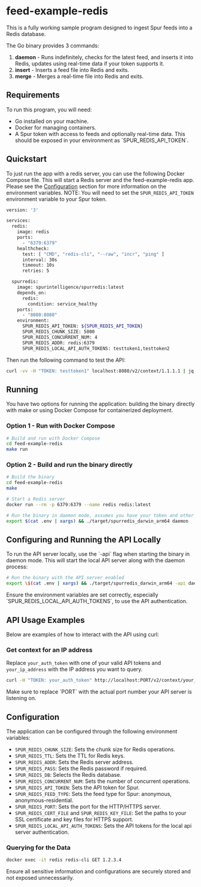 # feed-example-redis
This is a fully working sample program designed to ingest Spur feeds into a Redis database.

The Go binary provides 3 commands:
1. **daemon** - Runs indefinitely, checks for the latest feed, and inserts it into Redis, updates using real-time data if your token supports it.
2. **insert** - Inserts a feed file into Redis and exits.
3. **merge** - Merges a real-time file into Redis and exits.

## Requirements
To run this program, you will need:

* Go installed on your machine.
* Docker for managing containers.
* A Spur token with access to feeds and optionally real-time data. This should be exposed in your environment as \`SPUR_REDIS_API_TOKEN\`.

## Quickstart
To just run the app with a redis server, you can use the following Docker Compose file. This will start a Redis server and the feed-example-redis app. 
Please see the [Configuration](#configuration) section for more information on the environment variables.
NOTE: You will need to set the `SPUR_REDIS_API_TOKEN` environment variable to your Spur token.

```bash
version: '3'

services:
  redis:
    image: redis
    ports:
      - "6379:6379"
    healthcheck:
      test: [ "CMD", "redis-cli", "--raw", "incr", "ping" ]
      interval: 30s
      timeout: 10s
      retries: 5

  spurredis:
    image: spurintelligence/spurredis:latest
    depends_on:
      redis:
        condition: service_healthy
    ports:
      - "8080:8080"
    environment:
      SPUR_REDIS_API_TOKEN: ${SPUR_REDIS_API_TOKEN}
      SPUR_REDIS_CHUNK_SIZE: 5000
      SPUR_REDIS_CONCURRENT_NUM: 4
      SPUR_REDIS_ADDR: redis:6379
      SPUR_REDIS_LOCAL_API_AUTH_TOKENS: testtoken1,testtoken2
```

Then run the following command to test the API:
```bash
curl -vv -H "TOKEN: testtoken1" localhost:8080/v2/context/1.1.1.1 | jq
```

## Running
You have two options for running the application: building the binary directly with make or using Docker Compose for containerized deployment.

### Option 1 - Run with Docker Compose
```bash
# Build and run with Docker Compose
cd feed-example-redis
make run
```

### Option 2 - Build and run the binary directly
```bash
# Build the binary
cd feed-example-redis
make

# Start a Redis server
docker run --rm -p 6379:6379 --name redis redis:latest

# Run the binary in daemon mode, assumes you have your token and other configurations set in a .env file
export $(cat .env | xargs) && ./target/spurredis_darwin_arm64 daemon
```

## Configuring and Running the API Locally
To run the API server locally, use the \`-api\` flag when starting the binary in daemon mode. This will start the local API server along with the daemon process:

```bash
# Run the binary with the API server enabled
export \$(cat .env | xargs) && ./target/spurredis_darwin_arm64 -api daemon
```

Ensure the environment variables are set correctly, especially \`SPUR_REDIS_LOCAL_API_AUTH_TOKENS\`, to use the API authentication.

## API Usage Examples
Below are examples of how to interact with the API using curl:

### Get context for an IP address
Replace `your_auth_token` with one of your valid API tokens and `your_ip_address` with the IP address you want to query.

```bash
curl -H "TOKEN: your_auth_token" http://localhost:PORT/v2/context/your_ip_address
```

Make sure to replace \`PORT\` with the actual port number your API server is listening on.

## Configuration
The application can be configured through the following environment variables:

- `SPUR_REDIS_CHUNK_SIZE`: Sets the chunk size for Redis operations.
- `SPUR_REDIS_TTL`: Sets the TTL for Redis keys.
- `SPUR_REDIS_ADDR`: Sets the Redis server address.
- `SPUR_REDIS_PASS`: Sets the Redis password if required.
- `SPUR_REDIS_DB`: Selects the Redis database.
- `SPUR_REDIS_CONCURRENT_NUM`: Sets the number of concurrent operations.
- `SPUR_REDIS_API_TOKEN`: Sets the API token for Spur.
- `SPUR_REDIS_FEED_TYPE`: Sets the feed type for Spur: anonymous, anonymous-residential.
- `SPUR_REDIS_PORT`: Sets the port for the HTTP/HTTPS server.
- `SPUR_REDIS_CERT_FILE` and `SPUR_REDIS_KEY_FILE`: Set the paths to your SSL certificate and key files for HTTPS support.
- `SPUR_REDIS_LOCAL_API_AUTH_TOKENS`: Sets the API tokens for the local api server authentication.

### Querying for the Data
```bash
docker exec -it redis redis-cli GET 1.2.3.4
```

Ensure all sensitive information and configurations are securely stored and not exposed unnecessarily.
